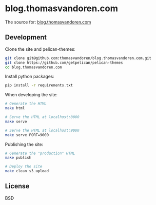 blog.thomasvandoren.com
=======================

The source for: [blog.thomasvandoren.com](http://blog.thomasvandoren.com/)

Development
-----------

Clone the site and pelican-themes:

```bash
git clone git@github.com:thomasvandoren/blog.thomasvandoren.com.git
git clone https://github.com/getpelican/pelican-themes
cd blog.thomasvandoren.com
```

Install python packages:

```bash
pip install -r requirements.txt
```

When developing the site:

```bash
# Generate the HTML
make html

# Serve the HTML at localhost:8000
make serve

# Serve the HTML at localhost:9000
make serve PORT=9000
```

Publishing the site:

```bash
# Generate the "production" HTML
make publish

# Deploy the site
make clean s3_upload
```

License
-------
BSD
